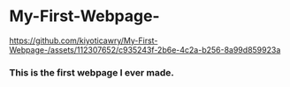 # My-First-Webpage-


https://github.com/kiyoticawry/My-First-Webpage-/assets/112307652/c935243f-2b6e-4c2a-b256-8a99d859923a

### This is the first webpage I ever made.

